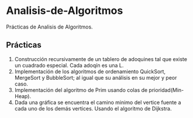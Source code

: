 # Analisis-de-Algoritmos
Prácticas de Analisis de Algoritmos.

## Prácticas ##
1. Construcción recursivamente de un tablero de adoquines tal que existe un cuadrado especial. Cada adoqín es una L.
2. Implementación de los algoritmos de ordenamiento QuickSort, MergeSort y BubbleSort; al igual que su análisis en su mejor y peor caso.
3. Implementación del algoritmo de Prim usando colas de prioridad(Min-Heap).
4. Dada una gráfica se encuentra el camino minimo del vertice fuente a cada uno de los demás vertices. Usando el algoritmo de Dijkstra.
